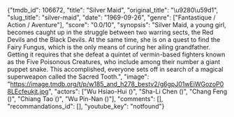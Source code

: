 {"tmdb_id": 106672, "title": "Silver Maid", "original_title": "\u9280\u59d1", "slug_title": "silver-maid", "date": "1969-09-26", "genre": ["Fantastique / Action / Aventure"], "score": "0.0/10", "synopsis": "Silver Maid, a young girl, becomes caught up in the struggle between two warring sects, the Red Devils and the Black Devils. At the same time, she is on a quest to find the Fairy Fungus, which is the only means of curing her ailing grandfather. Getting it requires that she defeat a quintet of vermin-based fighters known as the Five Poisonous Creatures, who include among their number a giant puppet snake. This accomplished, everyone sets off in search of a magical superweapon called the Sacred Tooth.", "image": "https://image.tmdb.org/t/p/w185_and_h278_bestv2/g6gpJ01wEiWGozoP08LEcfeukjt.jpg", "actors": ["Wu Hsiao-Hui ()", "Sha-Li Chen ()", "Chang Feng ()", "Chiang Tao ()", "Wu Pin-Nan ()"], "comments": [], "recommandations_id": [], "youtube_key": "notfound"}